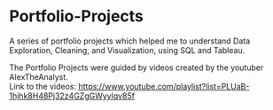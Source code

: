 # Portfolio-Projects
A series of portfolio projects which helped me to understand Data Exploration, Cleaning, and Visualization, using SQL and Tableau.

The Portfolio Projects were guided by videos created by the youtuber AlexTheAnalyst.  
Link to the videos: https://www.youtube.com/playlist?list=PLUaB-1hjhk8H48Pj32z4GZgGWyylqv85f
